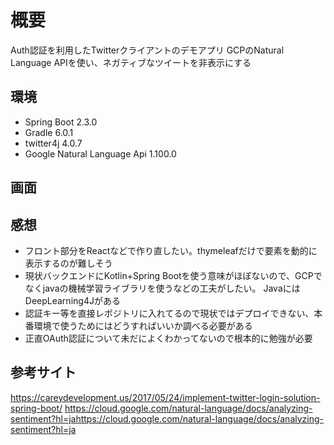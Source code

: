 # 概要
Auth認証を利用したTwitterクライアントのデモアプリ
GCPのNatural Language APIを使い、ネガティブなツイートを非表示にする

## 環境
- Spring Boot 2.3.0
- Gradle 6.0.1
- twitter4j 4.0.7
- Google Natural Language Api 1.100.0

## 画面


## 感想
- フロント部分をReactなどで作り直したい。thymeleafだけで要素を動的に表示するのが難しそう
- 現状バックエンドにKotlin+Spring Bootを使う意味がほぼないので、GCPでなくjavaの機械学習ライブラリを使うなどの工夫がしたい。
  JavaにはDeepLearning4Jがある
- 認証キー等を直接レポジトリに入れてるので現状ではデプロイできない、本番環境で使うためにはどうすればいいか調べる必要がある
- 正直OAuth認証について未だによくわかってないので根本的に勉強が必要

## 参考サイト

https://careydevelopment.us/2017/05/24/implement-twitter-login-solution-spring-boot/
https://cloud.google.com/natural-language/docs/analyzing-sentiment?hl=jahttps://cloud.google.com/natural-language/docs/analyzing-sentiment?hl=ja

